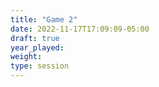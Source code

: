 ```yaml
---
title: "Game 2"
date: 2022-11-17T17:09:09-05:00
draft: true
year_played:
weight: 
type: session
---
```

